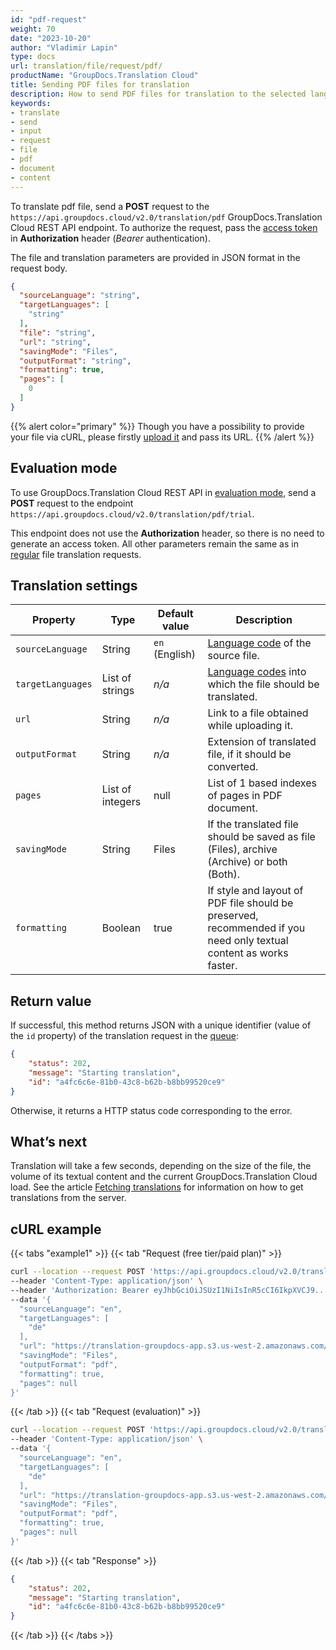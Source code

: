 ```yaml
---
id: "pdf-request"
weight: 70
date: "2023-10-20"
author: "Vladimir Lapin"
type: docs
url: translation/file/request/pdf/
productName: "GroupDocs.Translation Cloud"
title: Sending PDF files for translation
description: How to send PDF files for translation to the selected languages.
keywords:
- translate
- send
- input
- request
- file
- pdf
- document
- content
---
```


To translate pdf file, send a **POST** request to the `https://api.groupdocs.cloud/v2.0/translation/pdf` GroupDocs.Translation Cloud REST API endpoint. To authorize the request, pass the [access token](/translation/authorization/) in **Authorization** header (_Bearer_ authentication).

The file and translation parameters are provided in JSON format in the request body.

```json
{
  "sourceLanguage": "string",
  "targetLanguages": [
    "string"
  ],
  "file": "string",
  "url": "string",
  "savingMode": "Files",
  "outputFormat": "string",
  "formatting": true,
  "pages": [
    0
  ]
}
```

{{% alert color="primary" %}} 
Though you have a possibility to provide your file via cURL, please firstly [upload it](/translation/file/upload/) and pass its URL.
{{% /alert %}}

## Evaluation mode

To use GroupDocs.Translation Cloud REST API in [evaluation mode](/translation/evaluation/), send a **POST** request to the endpoint `https://api.groupdocs.cloud/v2.0/translation/pdf/trial`.

This endpoint does not use the **Authorization** header, so there is no need to generate an access token. All other parameters remain the same as in [regular](/translation/subscription/) file translation requests. 

## Translation settings

Property | Type | Default value | Description
-------- | ---- | ------------- | -----------
`sourceLanguage` | String | `en` (English) | [Language code](/translation/languages/) of the source file.
`targetLanguages` | List of strings | _n/a_ | [Language codes](/translation/languages/) into which the file should be translated.
`url` | String | _n/a_ | Link to a file obtained while uploading it.
`outputFormat` | String | _n/a_ | Extension of translated file, if it should be converted.
`pages` | List of integers | null | List of 1 based indexes of pages in PDF document.
`savingMode` | String | Files | If the translated file should be saved as file (Files), archive (Archive) or both (Both).
`formatting` | Boolean | true | If style and layout of PDF file should be preserved, recommended if you need only textual content as works faster.

## Return value

If successful, this method returns JSON with a unique identifier (value of the `id` property) of the translation request in the [queue](/translation/workflow/):

```json
{
	"status": 202,
	"message": "Starting translation",
	"id": "a4fc6c6e-81b0-43c8-b62b-b8bb99520ce9"
}
```

Otherwise, it returns a HTTP status code corresponding to the error.

## What’s next

Translation will take a few seconds, depending on the size of the file, the volume of its textual content and the current GroupDocs.Translation Cloud load. See the article [Fetching translations](/translation/file/fetch/) for information on how to get translations from the server.

## cURL example

{{< tabs "example1" >}}
{{< tab "Request (free tier/paid plan)" >}}
```bash
curl --location --request POST 'https://api.groupdocs.cloud/v2.0/translation/pdf' \
--header 'Content-Type: application/json' \
--header 'Authorization: Bearer eyJhbGciOiJSUzI1NiIsInR5cCI6IkpXVCJ9...UV1hLfgNCSQ4VKGCOA' \
--data '{
  "sourceLanguage": "en",
  "targetLanguages": [
    "de"
  ],
  "url": "https://translation-groupdocs-app.s3.us-west-2.amazonaws.com/0cd7b09d-4d63-4bcd-a9a5-dfd72897aa17.pdf...ff474526313a24821e98",
  "savingMode": "Files",
  "outputFormat": "pdf",
  "formatting": true,
  "pages": null
}'
```
{{< /tab >}}
{{< tab "Request (evaluation)" >}}
```bash
curl --location --request POST 'https://api.groupdocs.cloud/v2.0/translation/pdf/trial' \
--header 'Content-Type: application/json' \
--data '{
  "sourceLanguage": "en",
  "targetLanguages": [
    "de"
  ],
  "url": "https://translation-groupdocs-app.s3.us-west-2.amazonaws.com/0cd7b09d-4d63-4bcd-a9a5-dfd72897aa17.pdf...ff474526313a24821e98",
  "savingMode": "Files",
  "outputFormat": "pdf",
  "formatting": true,
  "pages": null
}'
```
{{< /tab >}}
{{< tab "Response" >}}
```json
{
	"status": 202,
	"message": "Starting translation",
	"id": "a4fc6c6e-81b0-43c8-b62b-b8bb99520ce9"
}
```
{{< /tab >}}
{{< /tabs >}}
